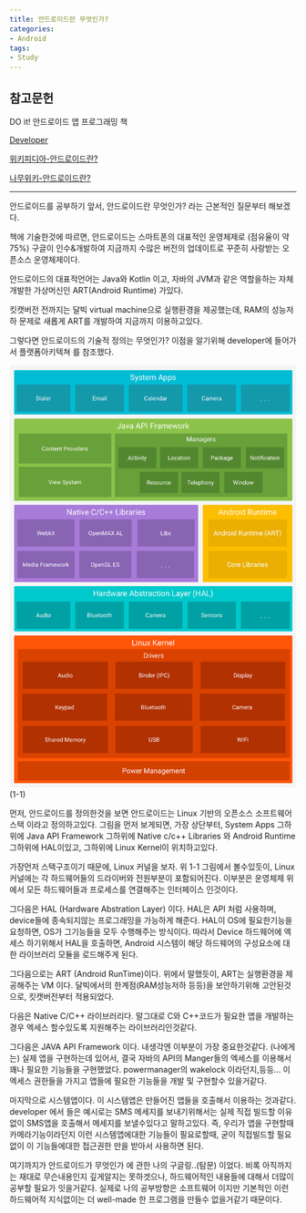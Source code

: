 ```yaml
---
title: 안드로이드란 무엇인가?
categories:
- Android
tags:
- Study
---
```


참고문헌
---
DO it! 안드로이드 앱 프로그래밍 책

[Developer](https://developer.android.com/guide/platform?hl=ko "developer link")

[위키피디아-안드로이드란?](https://ko.wikipedia.org/wiki/%EC%95%88%EB%93%9C%EB%A1%9C%EC%9D%B4%EB%93%9C_(%EC%9A%B4%EC%98%81_%EC%B2%B4%EC%A0%9C) "wekipidia link")

[나무위키-안드로이드란?](https://namu.wiki/w/%EC%95%88%EB%93%9C%EB%A1%9C%EC%9D%B4%EB%93%9C(%EC%9A%B4%EC%98%81%EC%B2%B4%EC%A0%9C) "namuwiki link")

---


안드로이드를 공부하기 앞서, 안드로이드란 무엇인가? 라는 근본적인 질문부터 해보겠다.

책에 기술한것에 따르면, 안드로이드는 스마트폰의 대표적인 운영체제로 (점유율이 약 75%) 
구글이 인수&개발하여 지금까지 수많은 버전의 업데이트로 꾸준히 사랑받는 오픈소스 운영체제이다.

안드로이드의 대표적언어는 Java와 Kotlin 이고, 자바의 JVM과 같은 역할을하는 자체개발한 가상머신인 ART(Android Runtime) 가있다.

킷캣버전 전까지는 달빅 virtual machine으로 실행환경을 제공했는데,  RAM의 성능저하 문제로  새롭게 ART를 개발하여 지금까지 이용하고있다.

그렇다면 안드로이드의 기술적 정의는 무엇인가?
이점을 알기위해 developer에 들어가서 플랫폼아키텍쳐 를 참조했다.

![안드로이드플랫폼아키텍쳐](/assets/Study_Android_platform.png)
																																	(1-1)

먼저, 안드로이드를 정의한것을 보면 안드로이드는 Linux 기반의 오픈소스 소프트웨어 스택 이라고 정의하고있다.
그림을 먼저 보게되면,  가장 상단부터, System Apps 그하위에 Java API Framework 그하위에 Native c/c++ Libraries 와 Android Runtime 그하위에 HAL이있고, 그하위에 Linux Kernel이 위치하고있다.

가장먼저 스택구조이기 때문에, Linux 커널을 보자.
위 1-1 그림에서 볼수있듯이, Linux 커널에는 각 하드웨어들의 드라이버와 전원부분이 포함되어진다.
이부분은 운영체제 위에서 모든 하드웨어들과 프로세스를 연결해주는 인터페이스 인것이다.

그다음은 HAL (Hardware Abstration Layer) 이다. HAL은 API 처럼 사용하며, device들에 종속되지않는 프로그래밍을 가능하게 해준다.
HAL이 OS에 필요한기능을 요청하면, OS가 그기능들을 모두 수행해주는 방식이다.
따라서 Device 하드웨어에 엑세스 하기위해서 HAL을 호출하면, Android 시스템이 해당 하드웨어의 구성요소에 대한 라이브러리 모듈을 로드해주게 된다. 

그다음으로는 ART (Android RunTime)이다. 위에서 말했듯이, ART는 실행환경을 제공해주는 VM 이다. 달빅에서의 한계점(RAM성능저하 등등)을 보안하기위해 고안된것으로, 킷캣버전부터 적용되었다.

다음은 Native C/C++ 라이브러리다. 말그대로 C와 C++코드가 필요한 앱을 개발하는경우 엑세스 할수있도록 지원해주는 라이브러리인것같다.

그다음은 JAVA API Framework 이다. 내생각엔 이부분이 가장 중요한것같다. (나에게는)
실제 앱을 구현하는데 있어서, 결국 자바의 API의 Manger들의 엑세스를 이용해서 꽤나 필요한 기능들을 구현했었다.
powermanager의 wakelock 이라던지,등등... 이 엑세스 권한들을 가지고 앱들에 필요한 기능들을 개발 및 구현할수 있을거같다.

마지막으로 시스템앱이다. 이 시스템앱은 만들어진 앱들을 호출해서 이용하는 것과같다.
developer 에서 들은 예시로는 SMS 메세지를 보내기위해서는 실제 직접 빌드할 이유없이 SMS앱을 호출해서 메세지를 보낼수있다고 말하고있다. 
즉, 우리가 앱을 구현할때 카메라기능이라던지 이런 시스템앱에대한 기능들이 필요로할때, 굳이 직접빌드할 필요없이 이 기능들에대한
접근권한 만을 받아서 사용하면 된다.

여기까지가 안드로이드가 무엇인가 에 관한 나의 구글링..(탐문) 이었다.
비록 아직까지는 재대로 무슨내용인지 깊게알지는 못하겟으나, 하드웨어적인 내용들에 대해서 더많이 공부할 필요가 잇을거같다.
실제로 나의 공부방향은 소프트웨어 이지만 기본적인 이런 하드웨어적 지식없이는 더 well-made 한 프로그램을 만들수 없을거같기 때문이다.
